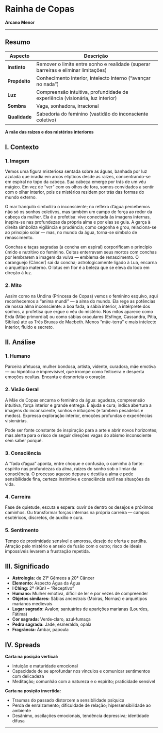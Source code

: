 # Rainha de Copas

**Arcano Menor**

---

## **Resumo**

| **Aspecto** | **Descrição** |
|-------------|---------------|
| **Instinto** | Remover o limite entre sonho e realidade (superar barreiras e eliminar limitações) |
| **Propósito** | Conhecimento interior, intelecto interno (“avançar no nada”) |
| **Luz** | Compreensão intuitiva, profundidade de experiência (visionária, luz interior) |
| **Sombra** | Vaga, sonhadora, irracional |
| **Qualidade** | Sabedoria do feminino (vastidão do inconsciente coletivo) |

**A mãe das raízes e dos mistérios interiores**

## **I. Contexto**

### **1. Imagem**

Vemos uma figura misteriosa sentada sobre as águas, banhada por luz azulada que irradia em arcos elípticos desde as raízes, concentrando-se em espiral no topo da cabeça. Sua cabeça emerge por trás de um véu mágico. Em vez de “ver” com os olhos de fora, somos convidados a sentir com o olhar interior, pois os mistérios residem por trás das formas do mundo externo.

O mar tranquilo simboliza o inconsciente; no reflexo d’água percebemos não só os sonhos coletivos, mas também um campo de força ao redor da cabeça da mulher. Ela é a profetisa: vive conectada às imagens internas, inspira-se nas profundezas da própria alma e por elas se guia. A garça à direita simboliza vigilância e prudência; como cegonha e grou, relaciona-se ao princípio solar — mas, no mundo da água, torna-se símbolo de renascimento.

Conchas e taças sagradas (a concha em espiral) corporificam o princípio úmido e nutritivo do feminino. Celtas enterravam seus mortos com conchas por lembrarem a imagem da vulva — emblema de renascimento. O caranguejo (Câncer) sai da concha; astrologicamente ligado à Lua, encarna o arquétipo materno. O lótus em flor é a beleza que se eleva do lodo em direção à luz.

### **2. Mito**

Assim como na Undina (Princesa de Copas) vemos o feminino esquivo, aqui reconhecemos a “anima mundi” — a alma do mundo. Ela rege as potências de nossa alma inconsciente: a boa fada, a sábia interior, a intérprete dos sonhos, a profetisa que ergue o véu do mistério. Nos mitos aparece como Erda (Mãe primordial) ou como sábias oraculares (Esfinge, Cassandra, Pítia, Sibilas) até as Três Bruxas de Macbeth. Menos “mãe-terra” e mais intelecto interior, fluido e secreto.

## **II. Análise**

### **1. Humano**

Parceira afetuosa, mulher bondosa, artista, vidente, curadora, mãe emotiva — ou hipnótica e imprevisível, que irrompe como feiticeira e desperta emoções ocultas. Encanta e desnorteia o coração.

### **2. Visão Geral**

A Mãe de Copas encarna o feminino da água: agudeza, compreensão intuitiva, força interior e grande entrega. É ajuda e cura; indica abertura a imagens do inconsciente, sonhos e intuições (e também pesadelos e medos). Expressa exploração interior, emoções profundas e experiências visionárias.

Pode ser fonte constante de inspiração para a arte e abrir novos horizontes; mas alerta para o risco de seguir direções vagas do abismo inconsciente sem saber porquê.

### **3. Consciência**

A “fada d’água” aponta, entre choque e confusão, o caminho à fonte: espírito nas profundezas da alma, raízes do sonho sob o limiar da consciência. O processo aquoso depura e destila a alma e pede sensibilidade fina, certeza instintiva e consciência sutil nas situações da vida.

### **4. Carreira**

Fase de quietude, escuta e espera: ouvir de dentro os desejos e próximos caminhos. Ou transformar forças internas na própria carreira — campos esotéricos, discretos, de auxílio e cura.

### **5. Sentimento**

Tempo de proximidade sensível e amorosa, desejo de oferta e partilha. Atração pelo mistério e anseio de fusão com o outro; risco de ideais impossíveis levarem a frustração repetida.

## **III. Significado**

- **Astrologia:** de 21° Gêmeos a 20° Câncer
- **Elemento:** Aspecto Água da Água
- **I Ching:** 2º (Kūn) – “Receptivo”
- **Humano:** Mulher emotiva, difícil de ler e por vezes de compreender
- **Objetos similares:** Sábias ancestrais (Moiras, Nornas) e arquétipos marianos medievais
- **Lugar sagrado:** Avalon; santuários de aparições marianas (Lourdes, Fátima)
- **Cor sagrada:** Verde‑claro, azul‑fumaça
- **Pedra sagrada:** Jade, esmeralda, opala
- **Fragrância:** Âmbar, papoula

## **IV. Spreads**

**Carta na posição vertical:**

- Intuição e maturidade emocional
- Capacidade de se aprofundar nos vínculos e comunicar sentimentos com delicadeza
- Meditação; comunhão com a natureza e o espírito; praticidade sensível

**Carta na posição invertida:**

- Traumas do passado distorcem a sensibilidade psíquica
- Perda de enraizamento; dificuldade de relação; hipersensibilidade ao ambiente
- Desânimo, oscilações emocionais, tendência depressiva; identidade difusa

---


